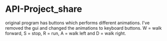 # API-Project_share
original program has buttons which performs different animations. I've removed the gui and changed the animations to keyboard buttons.
W = walk forward, S = stop, R = run, A = walk left and D = walk right.
